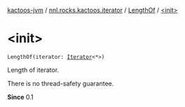 [kactoos-jvm](../../index.md) / [nnl.rocks.kactoos.iterator](../index.md) / [LengthOf](index.md) / [&lt;init&gt;](./-init-.md)

# &lt;init&gt;

`LengthOf(iterator: `[`Iterator`](https://kotlinlang.org/api/latest/jvm/stdlib/kotlin.collections/-iterator/index.html)`<*>)`

Length of iterator.

There is no thread-safety guarantee.

**Since**
0.1

